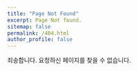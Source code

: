 ```yaml
---
title: "Page Not Found"
excerpt: Page Not found.
sitemap: false
permalink: /404.html
author_profile: false
---
```


   죄송합니다. 요청하신 페이지를 찾을 수 없습니다.

<script> var GOOG_FIXURL_LANG = 'en'; var GOOG_FIXURL_SITE = '{{ site.url }}' </script> <script src="https://linkhelp.clients.google.com/tbproxy/lh/wm/fixurl.js"> </script>